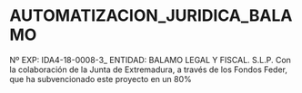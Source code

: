 # AUTOMATIZACION_JURIDICA_BALAMO
Nº EXP: IDA4-18-0008-3_ ENTIDAD: BALAMO LEGAL Y FISCAL. S.L.P. Con la colaboración de la Junta de Extremadura, a través de los Fondos Feder, que ha subvencionado este proyecto en un 80%
